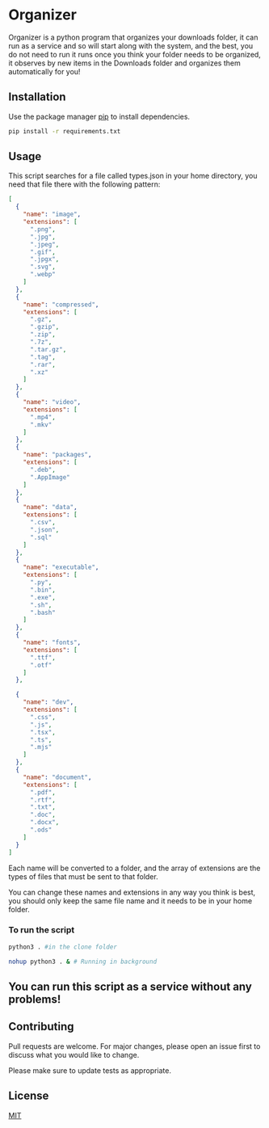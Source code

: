 # Organizer

Organizer is a python program that organizes your downloads folder, it can run as a service and so will start along with the system, and the best, you do not need to run it runs once you think your folder needs to be organized, it observes by new items in the Downloads folder and organizes them automatically for you!

## Installation

Use the package manager [pip](https://pip.pypa.io/en/stable/) to install dependencies.

```bash
pip install -r requirements.txt
```

## Usage

This script searches for a file called types.json in your home directory, you need that file there with the following pattern:

```json
[
  {
    "name": "image",
    "extensions": [
      ".png",
      ".jpg",
      ".jpeg",
      ".gif",
      ".jpgx",
      ".svg",
      ".webp"
    ]
  },
  {
    "name": "compressed",
    "extensions": [
      ".gz",
      ".gzip",
      ".zip",
      ".7z",
      ".tar.gz",
      ".tag",
      ".rar",
      ".xz"
    ]
  }, 
  {
    "name": "video",
    "extensions": [
      ".mp4",
      ".mkv"
    ]
  },
  {
    "name": "packages",
    "extensions": [
      ".deb",
      ".AppImage"
    ]
  },
  { 
    "name": "data",
    "extensions": [
      ".csv",
      ".json",
      ".sql"
    ]
  },
  {
    "name": "executable",
    "extensions": [
      ".py",
      ".bin",
      ".exe",
      ".sh",
      ".bash"
    ]
  },
  { 
    "name": "fonts",
    "extensions": [
      ".ttf",
      ".otf"
    ]
  },

  {
    "name": "dev",
    "extensions": [
      ".css", 
      ".js",
      ".tsx",
      ".ts",
      ".mjs"
    ]
  },
  {
    "name": "document",
    "extensions": [
      ".pdf",
      ".rtf", 
      ".txt",
      ".doc",
      ".docx",
      ".ods"
    ]
  }
]
```
Each name will be converted to a folder, and the array of extensions are the types of files that must be sent to that folder.

You can change these names and extensions in any way you think is best, you should only keep the same file name and it needs to be in your home folder.


### To run the script

```bash
python3 . #in the clone folder

nohup python3 . & # Running in background
```

## You can run this script as a service without any problems!

## Contributing
Pull requests are welcome. For major changes, please open an issue first to discuss what you would like to change.

Please make sure to update tests as appropriate.

## License
[MIT](https://choosealicense.com/licenses/mit/)
